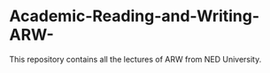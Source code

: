 # Academic-Reading-and-Writing-ARW-
This repository contains all the lectures of ARW from NED University.
